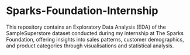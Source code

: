 # Sparks-Foundation-Internship

This repository contains an Exploratory Data Analysis (EDA) of the SampleSuperstore dataset conducted during my internship at The Sparks Foundation, offering insights into sales patterns, customer demographics, and product categories through visualisations and statistical analysis.
